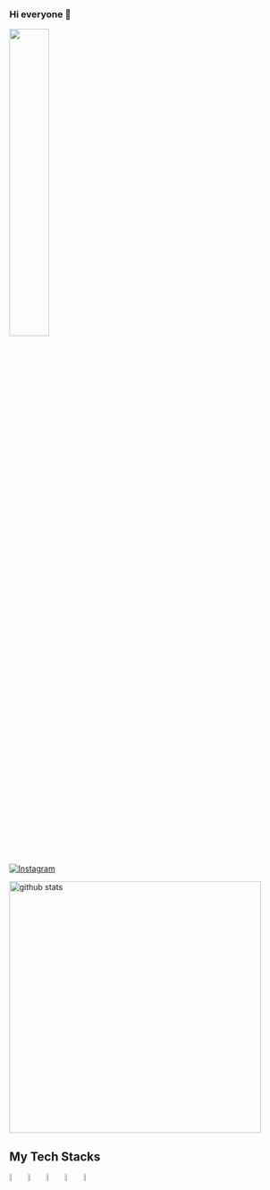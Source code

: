 ### Hi everyone 👋
<img src="https://i.pinimg.com/originals/05/01/1c/05011ce8b4b326ed62c70f3eab93f913.gif" width="37.50%" height="auto"/>

## 

[![Instagram](https://img.shields.io/badge/-Instagram-D83A7C?style=flat&logo=Instagram&logoColor=white)](https://www.instagram.com/glieira/)


<!--
**g-lieira/g-lieira** is a ✨ _special_ ✨ repository because its `README.md` (this file) appears on your GitHub profile.

Here are some ideas to get you started:

- 🔭 I’m currently working on ...
- 🌱 I’m currently learning ...
- 👯 I’m looking to collaborate on ...
- 🤔 I’m looking for help with ...
- 💬 Ask me about ...
- 📫 How to reach me: ...
- 😄 Pronouns: ...
- ⚡ Fun fact: ...
-->


<img src="https://github-readme-stats.vercel.app/api?username=g-lieira&border_color=1a1b27&show_icons=true&theme=radical&hide=issues" alt="github stats" width="450"> 

## My Tech Stacks
<img src="https://cdn.jsdelivr.net/gh/devicons/devicon/icons/html5/html5-original.svg" width="5.8%"> <img src="https://cdn.jsdelivr.net/gh/devicons/devicon/icons/css3/css3-original.svg" width="5.8%"/> <img src="https://cdn.jsdelivr.net/gh/devicons/devicon/icons/javascript/javascript-original.svg" width="5.8%"/> <img src="https://cdn.jsdelivr.net/gh/devicons/devicon/icons/c/c-original.svg" width="5.8%"/> <img src="https://cdn.jsdelivr.net/gh/devicons/devicon/icons/java/java-original.svg" width="5.8%"/>





